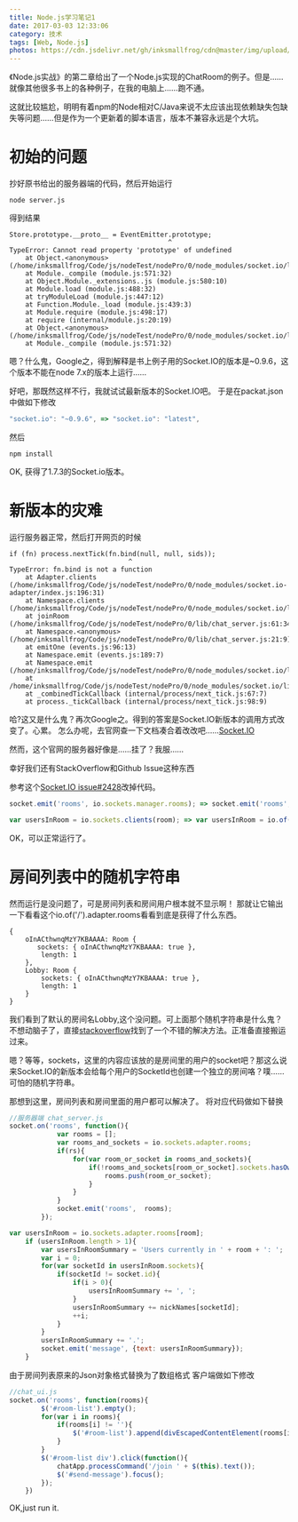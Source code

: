 ```yaml
---
title: Node.js学习笔记1
date: 2017-03-03 12:33:06
category: 技术
tags: [Web, Node.js]
photos: https://cdn.jsdelivr.net/gh/inksmallfrog/cdn@master/img/upload/nodejs.jpg
---
```


《Node.js实战》的第二章给出了一个Node.js实现的ChatRoom的例子。但是……就像其他很多书上的各种例子，在我的电脑上……跑不通。

这就比较尴尬，明明有着npm的Node相对C/Java来说不太应该出现依赖缺失包缺失等问题……但是作为一个更新着的脚本语言，版本不兼容永远是个大坑。

<!--more-->

# 初始的问题
抄好原书给出的服务器端的代码，然后开始运行
``` shell
node server.js
```
得到结果
``` shell
Store.prototype.__proto__ = EventEmitter.prototype;
                                        ^
TypeError: Cannot read property 'prototype' of undefined
    at Object.<anonymous> (/home/inksmallfrog/Code/js/nodeTest/nodePro/0/node_modules/socket.io/lib/store.js:35:41)
    at Module._compile (module.js:571:32)
    at Object.Module._extensions..js (module.js:580:10)
    at Module.load (module.js:488:32)
    at tryModuleLoad (module.js:447:12)
    at Function.Module._load (module.js:439:3)
    at Module.require (module.js:498:17)
    at require (internal/module.js:20:19)
    at Object.<anonymous> (/home/inksmallfrog/Code/js/nodeTest/nodePro/0/node_modules/socket.io/lib/manager.js:16:13)
    at Module._compile (module.js:571:32)
```
嗯？什么鬼，Google之，得到解释是书上例子用的Socket.IO的版本是~0.9.6，这个版本不能在node 7.x的版本上运行……

好吧，那既然这样不行，我就试试最新版本的Socket.IO吧。
于是在packat.json中做如下修改
``` js
"socket.io": "~0.9.6", => "socket.io": "latest",
```
然后
``` shell
npm install
```
OK, 获得了1.7.3的Socket.io版本。

# 新版本的灾难

运行服务器正常，然后打开网页的时候
``` shell
if (fn) process.nextTick(fn.bind(null, null, sids));
                              ^
TypeError: fn.bind is not a function
    at Adapter.clients (/home/inksmallfrog/Code/js/nodeTest/nodePro/0/node_modules/socket.io-adapter/index.js:196:31)
    at Namespace.clients (/home/inksmallfrog/Code/js/nodeTest/nodePro/0/node_modules/socket.io/lib/namespace.js:256:16)
    at joinRoom (/home/inksmallfrog/Code/js/nodeTest/nodePro/0/lib/chat_server.js:61:34)
    at Namespace.<anonymous> (/home/inksmallfrog/Code/js/nodeTest/nodePro/0/lib/chat_server.js:21:9)
    at emitOne (events.js:96:13)
    at Namespace.emit (events.js:189:7)
    at Namespace.emit (/home/inksmallfrog/Code/js/nodeTest/nodePro/0/node_modules/socket.io/lib/namespace.js:209:10)
    at /home/inksmallfrog/Code/js/nodeTest/nodePro/0/node_modules/socket.io/lib/namespace.js:177:14
    at _combinedTickCallback (internal/process/next_tick.js:67:7)
    at process._tickCallback (internal/process/next_tick.js:98:9)

```
哈?这又是什么鬼？再次Google之。得到的答案是Socket.IO新版本的调用方式改变了。心累。
怎么办呢，去官网查一下文档凑合着改改吧……[Socket.IO](https://socket.io/)

然而，这个官网的服务器好像是……挂了？我服……

幸好我们还有StackOverflow和Github Issue这种东西

参考这个[Socket.IO issue#2428](https://github.com/socketio/socket.io/issues/2428)改掉代码。
``` js
socket.emit('rooms', io.sockets.manager.rooms); => socket.emit('rooms', io.of('/').adapter.rooms);

var usersInRoom = io.sockets.clients(room); => var usersInRoom = io.of('/').in(room).clients;
```
OK，可以正常运行了。

# 房间列表中的随机字符串
然而运行是没问题了，可是房间列表和房间用户根本就不显示啊！
那就让它输出一下看看这个io.of('/').adapter.rooms看看到底是获得了什么东西。
``` shell
{ 
    oInACthwnqMzY7KBAAAA: Room { 
       sockets: { oInACthwnqMzY7KBAAAA: true }, 
        length: 1 
    },
    Lobby: Room { 
        sockets: { oInACthwnqMzY7KBAAAA: true }, 
        length: 1 
    } 
}
```
我们看到了默认的房间名Lobby,这个没问题。可上面那个随机字符串是什么鬼？不想动脑子了，直接[stackoverflow](http://stackoverflow.com/questions/6631501/how-to-list-rooms-on-socket-io-nodejs-server)找到了一个不错的解决方法。正准备直接搬运过来。

嗯？等等，sockets，这里的内容应该放的是房间里的用户的socket吧？那这么说来Socket.IO的新版本会给每个用户的SocketId也创建一个独立的房间咯？噗……可怕的随机字符串。

那想到这里，房间列表和房间里面的用户都可以解决了。
将对应代码做如下替换
``` js
//服务器端 chat_server.js
socket.on('rooms', function(){
            var rooms = [];
            var rooms_and_sockets = io.sockets.adapter.rooms;
            if(rs){
                for(var room_or_socket in rooms_and_sockets){
                    if(!rooms_and_sockets[room_or_socket].sockets.hasOwnProperty(room_or_socket)){
                        rooms.push(room_or_socket);
                    }
                }
            }
            socket.emit('rooms',  rooms);
        });

var usersInRoom = io.sockets.adapter.rooms[room];
    if (usersInRoom.length > 1){
        var usersInRoomSummary = 'Users currently in ' + room + ': ';
        var i = 0;
        for(var socketId in usersInRoom.sockets){
            if(socketId != socket.id){
                if(i > 0){
                    usersInRoomSummary += ', ';
                }
                usersInRoomSummary += nickNames[socketId];
                ++i;
            }
        }
        usersInRoomSummary += '.';
        socket.emit('message', {text: usersInRoomSummary});
    }
```
由于房间列表原来的Json对象格式替换为了数组格式
客户端做如下修改
``` js
//chat_ui.js
socket.on('rooms', function(rooms){
        $('#room-list').empty();
        for(var i in rooms){
            if(rooms[i] != ''){
                $('#room-list').append(divEscapedContentElement(rooms[i]));
            }
        }
        $('#room-list div').click(function(){
            chatApp.processCommand('/join ' + $(this).text());
            $('#send-message').focus();
        });
    })
```
OK,just run it.
